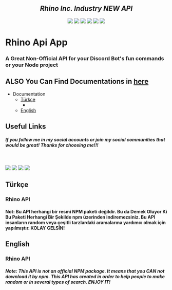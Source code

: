 

<div align="center">
  <br />
  <br />
  <h2> 
    <i>Rhino Inc. Industry NEW API</i>
  </h2>
  <p>
    <a href="https://discord.gg/bRCvFy9"><img src="https://cdn.discordapp.com/attachments/747372317687939113/759824923190493214/9c31f2d25f5a6b3cd03b5daed2369c93.png"></a>
    <a href="https://discord.gg/bRCvFy9"><img src="https://cdn.discordapp.com/attachments/747372317687939113/759824923190493214/9c31f2d25f5a6b3cd03b5daed2369c93.png"></a>
    <a href="https://discord.gg/bRCvFy9"><img src="https://cdn.discordapp.com/attachments/747372317687939113/759824923190493214/9c31f2d25f5a6b3cd03b5daed2369c93.png"></a>
    <a href="https://discord.gg/bRCvFy9"><img src="https://cdn.discordapp.com/attachments/747372317687939113/759824923190493214/9c31f2d25f5a6b3cd03b5daed2369c93.png"></a>
    <a href="https://discord.gg/bRCvFy9"><img src="https://cdn.discordapp.com/attachments/747372317687939113/759824923190493214/9c31f2d25f5a6b3cd03b5daed2369c93.png"></a>
    <a href="https://discord.gg/bRCvFy9"><img src="https://cdn.discordapp.com/attachments/747372317687939113/759824923190493214/9c31f2d25f5a6b3cd03b5daed2369c93.png"></a>
  </p>
</div>

# Rhino Api App
### A Great Non-Official API for your Discord Bot's fun commands or your Node project

## ALSO You Can Find Documentations in [here](https://rhinobottr.glitch.me/api/api_main.html)


* Documentation
  * [Türkçe](#türkçe)
    * []()
  * [English](#english)

## Useful Links

##### If you follow me in my social accounts or join my social communities that would be great! Thanks for choosing me!!!

<div>
  <br />
  <p>
    <a href="https://www.youtube.com/channel/UCdJN1G13UswgVrnq0PyA5lA"><img src="https://yt3.ggpht.com/a/AATXAJwUNs83IZRAm2vTA7N1Owkj4PIZrrl7UwiAxEAz=s100-c-k-c0xffffffff-no-rj-mo"></a>
    <a href="https://github.com/ardakaragoz/"><img src="https://cdn.discordapp.com/attachments/755471040850690220/759830287965225000/icon1.jpg"></a>
    <a href="https://discord.com/invite/5QuYStX"><img src="https://cdn.discordapp.com/icons/723964114069618798/a_e3c69853afd5986a4cd44ad74299d13a.gif"></a>
      <a href="https://glitch.com/@fleeingrhino"><img src="https://cdn.discordapp.com/attachments/727808813838893086/759879445929656330/indir_2.jpg"></a>
  </p>
  </div>

## Türkçe

### Rhino API

#### Not: Bu API herhangi bir resmi NPM paketi değildir. Bu da Demek Oluyor Ki Bu Paketi Herhangi Bir Şekilde npm üzerinden indiremezsiniz. Bu API insanların random veya çeşitli tarzlardaki aramalarına yardımcı olmak için yapılmıştır. KOLAY GELSİN!

## English

### Rhino API

##### Note: This API is not an official NPM package. It means that you CAN not download it by npm. This API has created in order to help people to make random or in several types of search. ENJOY IT!
